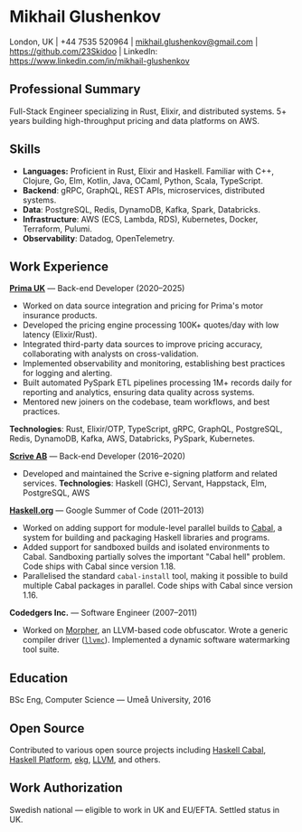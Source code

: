 # Mikhail Glushenkov

London, UK | +44 7535 520964 | [mikhail.glushenkov@gmail.com](mailto:mikhail.glushenkov@gmail.com) | <https://github.com/23Skidoo> | LinkedIn: <https://www.linkedin.com/in/mikhail-glushenkov>

## Professional Summary

Full-Stack Engineer specializing in Rust, Elixir, and distributed systems. 5+
years building high-throughput pricing and data platforms on AWS.

## Skills

- **Languages:** Proficient in Rust, Elixir and Haskell. Familiar
      with C++, Clojure, Go, Elm, Kotlin, Java, OCaml, Python, Scala, TypeScript.
- **Backend**: gRPC, GraphQL, REST APIs, microservices, distributed systems.
- **Data**: PostgreSQL, Redis, DynamoDB, Kafka, Spark, Databricks.
- **Infrastructure**: AWS (ECS, Lambda, RDS), Kubernetes, Docker, Terraform, Pulumi.
- **Observability**: Datadog, OpenTelemetry.

## Work Experience

[**Prima UK**](https://helloprima.co.uk) — Back-end Developer (2020–2025)

 - Worked on data source integration and pricing for Prima's motor insurance products.
 - Developed the pricing engine processing 100K+ quotes/day with low latency (Elixir/Rust).
- Integrated third-party data sources to improve pricing accuracy, collaborating with analysts on cross-validation.
- Implemented observability and monitoring, establishing best practices for logging and alerting.
- Built automated PySpark ETL pipelines processing 1M+ records daily for reporting and
analytics, ensuring data quality across systems.
- Mentored new joiners on the codebase, team workflows, and best practices.
  
**Technologies**: Rust, Elixir/OTP, TypeScript, gRPC, GraphQL, PostgreSQL, Redis, DynamoDB, Kafka, AWS, Databricks, PySpark, Kubernetes.

[**Scrive AB**](https://scrive.com) — Back-end Developer (2016–2020)
- Developed and maintained the Scrive e-signing platform and related services.
**Technologies**: Haskell (GHC), Servant, Happstack, Elm, PostgreSQL, AWS

[**Haskell.org**](https://haskell.org) — Google Summer of Code (2011–2013)
- Worked on adding support for module-level parallel builds to [Cabal](https://haskell.org/cabal), a system for building and packaging Haskell libraries and programs.
- Added support for sandboxed builds and isolated environments to Cabal. Sandboxing partially solves the important "Cabal hell" problem. Code ships with Cabal since version 1.18.
- Parallelised the standard `cabal-install` tool, making it possible to build
multiple Cabal packages in parallel. Code ships with Cabal since version 1.16.

**Codedgers Inc.** — Software Engineer (2007–2011)
- Worked on [Morpher](https://archive.is/ZAI8z), an LLVM-based code obfuscator.
Wrote a generic compiler driver
([`llvmc`](https://llvm.org/releases/2.9/docs/CompilerDriver.html)). Implemented
a dynamic software watermarking tool suite.

## Education

BSc Eng, Computer Science — Umeå University, 2016

## Open Source

Contributed to various open source projects including [Haskell Cabal](https://github.com/haskell/cabal/), [Haskell Platform](https://www.haskell.org/platform/), [ekg](https://hackage.haskell.org/package/ekg), [LLVM](https://llvm.org/), and others.


## Work Authorization

Swedish national — eligible to work in UK and EU/EFTA. Settled status in UK.